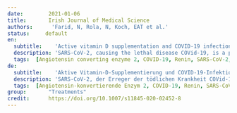 ```yaml
---
date:        2021-01-06
title:       Irish Journal of Medical Science 
authors:      'Farid, N, Rola, N, Koch, EAT et al.'
status:     default
en:
  subtitle:    'Active vitamin D supplementation and COVID-19 infections: review'
  description: 'SARS-CoV-2, causing the lethal disease COVid-19, is a public health emergency in the 2020 global pandemic. The outbreak and fast spreading of SARS-CoV-2 have a high morbidity and mortality specifically in elder patients with chronic diseases such as diabetes mellitus, arterial hypertension, chronic kidney disease, and organ transplanted patients with immunosuppressive therapy. Preliminary results support different treatments such as chloroquine and convalescent plasma infusion in severe cases, with good outcome. On the other hand, the efficacy of supplementation with active vitamin D, an immunomodulator hormone with antiinflammatory and antimicrobial effects, is unproven. A recent study reported that vitamin D attains antiviral effects, via blocking viral replication directly. SARS-CoV-2 primarily uses the immune evasion process during infection via the envelope spike glycoprotein, which is followed by a cytokine storm, causing severe acute respiratory disease syndrome and death. SARS-CoV-2, by using the well-known angiotensin-converting enzyme 2 by the protein spike, as the host receptor to enter into alveolar, myocardial, and renal epithelial cells, can be disrupted by vitamin D. However, the correlation between vitamin D levels and COVID-19 deaths in previous studies was insignificant. Retrospective studies demonstrated a correlation between vitamin D status and COVID-19 severity and mortality, while other studies did not find this correlation. Studies have shown that, vitamin D reduces the risk of acute viral respiratory tract infections and pneumonia via direct inhibition of viral replication, antiinflammatory and immunomodulatory effects. The data available today regarding the beneficial protective effect of vitamin D is unclear and with conflicting results. Large randomized control trials are necessary to test this hypothesis. In this review, we will explain the cross talk between the active vitamin D and the angiotensin-converting enzyme 2, and summarize the data from the literature.'
  tags:  [Angiotensin converting enzyme 2, COVID-19, Renin, SARS-CoV-2, Vitamin D]
de: 
  subtitle:    'Aktive Vitamin-D-Supplementierung und COVID-19-Infektionen: Übersicht'
  description: 'SARS-CoV-2, der Erreger der tödlichen Krankheit COVid-19, ist ein Notfall für die öffentliche Gesundheit im Rahmen der globalen Pandemie 2020. Der Ausbruch und die schnelle Ausbreitung von SARS-CoV-2 haben eine hohe Morbidität und Mortalität zur Folge, insbesondere bei älteren Patienten mit chronischen Krankheiten wie Diabetes mellitus, arteriellem Bluthochdruck, chronischen Nierenerkrankungen und organtransplantierten Patienten mit immunsuppressiver Therapie. Vorläufige Ergebnisse sprechen für verschiedene Behandlungen wie Chloroquin und die Infusion von Genesungsplasma in schweren Fällen mit gutem Ergebnis. Andererseits ist die Wirksamkeit einer Supplementierung mit aktivem Vitamin D, einem immunmodulierenden Hormon mit entzündungshemmender und antimikrobieller Wirkung, noch nicht bewiesen. In einer neueren Studie wurde berichtet, dass Vitamin D antivirale Wirkungen erzielt, indem es die Virusreplikation direkt blockiert. SARS-CoV-2 nutzt während der Infektion in erster Linie den Prozess der Immunevasion über das Hüllen-Spike-Glykoprotein, dem ein Zytokinsturm folgt, der zu einem schweren akuten Atemwegssyndrom und zum Tod führt. Da SARS-CoV-2 das bekannte Angiotensin-konvertierende Enzym 2 über das Protein Spike als Wirtsrezeptor nutzt, um in Alveolar-, Myokard- und Nierenepithelzellen einzudringen, kann es durch Vitamin D gestört werden. Die Korrelation zwischen Vitamin-D-Spiegeln und COVID-19-Todesfällen war in früheren Studien jedoch unbedeutend. In retrospektiven Studien wurde ein Zusammenhang zwischen dem Vitamin-D-Status und dem Schweregrad der COVID-19-Erkrankung sowie der Sterblichkeit nachgewiesen, während in anderen Studien kein solcher Zusammenhang festgestellt wurde. Studien haben gezeigt, dass Vitamin D das Risiko akuter viraler Atemwegsinfektionen und Lungenentzündungen durch direkte Hemmung der viralen Replikation sowie durch entzündungshemmende und immunmodulatorische Wirkungen verringert. Die heute verfügbaren Daten über die positive Schutzwirkung von Vitamin D sind unklar und weisen widersprüchliche Ergebnisse auf. Um diese Hypothese zu prüfen, sind große randomisierte Kontrollstudien erforderlich. In dieser Übersichtsarbeit werden wir die Wechselwirkung zwischen dem aktiven Vitamin D und dem Angiotensin-konvertierenden Enzym 2 erläutern und die Daten aus der Literatur zusammenfassen.'
  tags:  [Angiotensin-konvertierende Enzym 2, COVID-19, Renin, SARS-CoV-2, Vitamin D]
group:       "Treatments"
credit:      https://doi.org/10.1007/s11845-020-02452-8
---
```

<object data="{{ page.link }}" style='height:calc(100vh - 400px); width: 100%' type='application/pdf'></object>